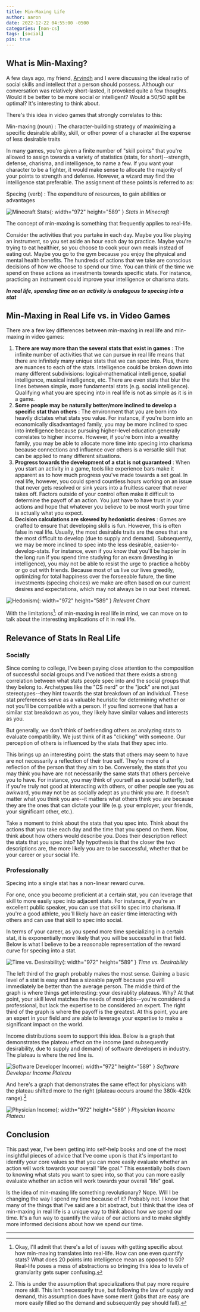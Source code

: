 ```yaml
---
title: Min-Maxing Life
author: aaron
date: 2022-12-22 04:55:00 -0500
categories: [non-cs]
tags: [social]
pin: true
---
```


## What is Min-Maxing?
A few days ago, my friend, [Arvindh](https://arvindh-manian.github.io/ "Arvindh's Blog") and I were discussing the ideal ratio of social skills and intellect that a person should possess. Although our conversation was relatively short-lasted, it provoked quite a few thoughts. Would it be better to be more social or intelligent? Would a 50/50 split be optimal? It's interesting to think about.

There's this idea in video games that strongly correlates to this:

Min-maxing (noun)
: The character-building strategy of maximizing a specific desirable ability, skill, or other power of a character at the expense of less desirable traits

In many games, you're given a finite number of "skill points" that you're allowed to assign towards a variety of statistics (stats, for short)--strength, defense, charisma, and intelligence, to name a few. If you want your character to be a fighter, it would make sense to allocate the majority of your points to strength and defense. However, a wizard may find the intelligence stat preferable. The assignment of these points is referred to as:

Specing (verb)
: The expenditure of resources, to gain abilities or advantages

![Minecraft Stats](/assets/img/posts/2022-12-22-min-maxing-life/minecraft-stats.jpg){: width="972" height="589" }
_Stats in Minecraft_

The concept of min-maxing is something that frequently applies to real-life.

Consider the activities that you partake in each day. Maybe you like playing an instrument, so you set aside an hour each day to practice. Maybe you're trying to eat healthier, so you choose to cook your own meals instead of eating out. Maybe you go to the gym because you enjoy the physical and mental health benefits. The hundreds of actions that we take are conscious decisions of how we choose to spend our time. You can think of the time we spend on these actions as investments towards specific stats. For instance, practicing an instrument could improve your intelligence or charisma stats.

**_In real life, spending time on an activity is analagous to specing into a stat_**


## Min-Maxing in Real Life vs. in Video Games

There are a few key differences between min-maxing in real life and min-maxing in video games:

1. **There are way more than the several stats that exist in games**
: The infinite number of activities that we can pursue in real life means that there are infinitely many unique stats that we can spec into. Plus, there are nuances to each of the stats. Intelligence could be broken down into many different subdivisions: logical-mathematical intelligence, spatial intelligence, musical intelligence, etc. There are even stats that blur the lines between simple, more fundamental stats (e.g. social intelligence). Qualifying what you are specing into in real life is not as simple as it is in a game.
2. **Some people may be naturally better/more inclined to develop a specific stat than others**
: The environment that you are born into heavily dictates what stats you value. For instance, if you're born into an economically disadvantaged family, you may be more inclined to spec into intelligence because pursuing higher-level education generally correlates to higher income. However, if you're born into a wealthy family, you may be able to allocate more time into specing into charisma because connections and influence over others is a versatile skill that can be applied to many different situations.
3. **Progress towards the development of a stat is not guaranteed**
: When you start an activity in a game, tools like experience bars make it apparent as to how much progress you've made towards a set goal. In real life, however, you could spend countless hours working on an issue that never gets resolved or sink years into a fruitless career that never takes off. Factors outside of your control often make it difficult to determine the payoff of an action. You just have to have trust in your actions and hope that whatever you believe to be most worth your time is actually what you expect.
4. **Decision calculations are skewed by hedonistic desires**
: Games are crafted to ensure that developing skills is fun. However, this is often false in real life. Usually, the most desirable traits are the ones that are the most difficult to develop (due to supply and demand). Subsequently, we may be more inclined to spec into the less desirable, easier-to-develop-stats. For instance, even if you know that you'll be happier in the long run if you spend time studying for an exam (investing in intelligence), you may not be able to resist the urge to practice a hobby or go out with friends. Because most of us live our lives greedily, optimizing for total happiness over the forseeable future, the time investments (specing choices) we make are often based on our current desires and expectations, which may not always be in our best interest.

![Hedonism](/assets/img/posts/2022-12-22-min-maxing-life/hedonism.jpg){: width="972" height="589" }
_Relevant Chart_

With the limitations[^fn1]: of min-maxing in real life in mind, we can move on to talk about the interesting implications of it in real life.  


## Relevance of Stats In Real Life

### Socially
Since coming to college, I've been paying close attention to the composition of successful social groups and I've noticed that there exists a strong correlation between what stats people spec into and the social groups that they belong to. Archetypes like the "CS nerd" or the "jock" are not just stereotypes--they hint towards the stat breakdown of an individual. These stat preferences serve as a valuable heuristic for determining whether or not you'll be compatible with a person. If you find someone that has a similar stat breakdown as you, they likely have similar values and interests as you. 

But generally, we don't think of befriending others as analyzing stats to evaluate compatibility. We just think of it as "clicking" with someone. Our perception of others is influenced by the stats that they spec into.

This brings up an interesting point: the stats that others may seem to have are not necessarily a reflection of their true self. They're more of a reflection of the person that they aim to be. Conversely, the stats that you may think you have are not necessarily the same stats that others perceive you to have. For instance, you may think of yourself as a social butterfly, but if you're truly not good at interacting with others, or other people see you as awkward, you may not be as socially adept as you think you are. It doesn't matter what you think you are--it matters what others think you are because they are the ones that can dictate your life (e.g. your employer, your friends, your significant other, etc.).

Take a moment to think about the stats that you spec into. Think about the actions that you take each day and the time that you spend on them. Now, think about how others would describe you. Does their description reflect the stats that you spec into? My hypothesis is that the closer the two descriptions are, the more likely you are to be successful, whether that be your career or your social life.

### Professionally
Specing into a single stat has a non-linear reward curve.

For one, once you become proficient at a certain stat, you can leverage that skill to more easily spec into adjacent stats. For instance, if you're an excellent public speaker, you can use that skill to spec into charisma. If you're a good athlete, you'll likely have an easier time interacting with others and can use that skill to spec into social.

In terms of your career, as you spend more time specializing in a certain stat, it is exponentially more likely that you will be successful in that field. Below is what I believe to be a reasonable representation of the reward curve for specing into a stat.

![Time vs. Desirability](/assets/img/posts/2022-12-22-min-maxing-life/time-vs-desirability.png){: width="972" height="589" }
_Time vs. Desirability_

The left third of the graph probably makes the most sense. Gaining a basic level of a stat is easy and has a sizeable payoff because you will immediately be better than the average person. The middle third of the graph is where things get interesting: your desirablity plateaus. Why? At that point, your skill level matches the needs of most jobs--you're considered a professional, but lack the expertise to be considered an expert. The right third of the graph is where the payoff is the greatest. At this point, you are an expert in your field and are able to leverage your expertise to make a significant impact on the world.

Income distributions seem to support this idea. Below is a graph that demonstrates the plateau effect on the income (and subsequently desirability, due to supply and demand) of software developers in industry. The plateau is where the red line is. 

![Software Developer Income](/assets/img/posts/2022-12-22-min-maxing-life/software-income.png){: width="972" height="589" }
_Software Developer Income Plateau_

And here's a graph that demonstrates the same effect for physicians with the plateau shifted more to the right (plateau occurs around the 380k-420k range).[^fn2]

![Physician Income](/assets/img/posts/2022-12-22-min-maxing-life/physician-income.png){: width="972" height="589" }
_Physician Income Plateau_


## Conclusion

This past year, I've been getting into self-help books and one of the most insightful pieces of advice that I've come upon is that it's important to identify your core values so that you can more easily evaluate whether an action will work towards your overall "life goal." This essentially boils down to knowing what stats you want to spec into, so that you can more easily evaluate whether an action will work towards your overall "life" goal.

Is the idea of min-maxing life something revolutionary? Nope. Will I be changing the way I spend my time because of it? Probably not. I know that many of the things that I've said are a bit abstract, but I think that the idea of min-maxing in real life is a unique way to think about how we spend our time. It's a fun way to quantify the value of our actions and to make slightly more informed decisions about how we spend our time. 

---

[^fn1]: Okay, I'll admit that there's a lot of issues with getting specific about how min-maxing translates into real-life. How can one even quantify stats? What does 20 points into intelligence mean as opposed to 50? Real-life poses a mess of abstractions so bringing this idea to levels of granularity gets super confusing.
[^fn2]: This is under the assumption that specializations that pay more require more skill. This isn't necessarily true, but following the law of supply and demand, this assumption does have some merit (jobs that are easy are more easily filled so the demand and subsequently pay should fall).